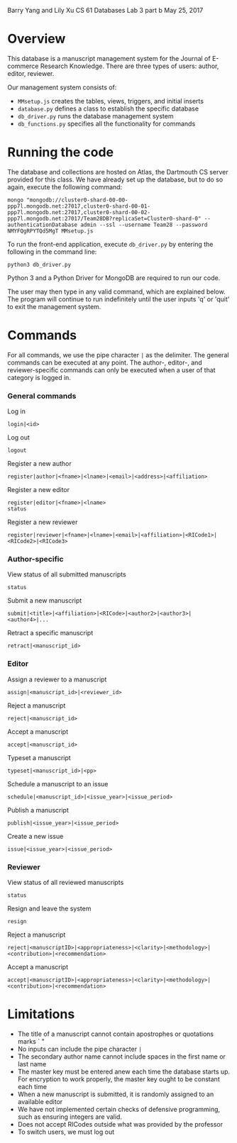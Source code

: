 Barry Yang and Lily Xu
CS 61 Databases
Lab 3 part b
May 25, 2017


# Overview

This database is a manuscript management system for the Journal of E-commerce Research Knowledge. There are three types of users: author, editor, reviewer.

Our management system consists of:
- `MMsetup.js` creates the tables, views, triggers, and initial inserts
- `database.py` defines a class to establish the specific database
- `db_driver.py` runs the database management system
- `db_functions.py` specifies all the functionality for commands


# Running the code

The database and collections are hosted on Atlas, the Dartmouth CS server provided for this class. We have already set up the database, but to do so again, execute the following command:
```
mongo "mongodb://cluster0-shard-00-00-ppp7l.mongodb.net:27017,cluster0-shard-00-01-ppp7l.mongodb.net:27017,cluster0-shard-00-02-ppp7l.mongodb.net:27017/Team28DB?replicaSet=Cluster0-shard-0" --authenticationDatabase admin --ssl --username Team28 --password NMYFQgRPYTQd5MgT MMsetup.js
```

To run the front-end application, execute `db_driver.py` by entering the following in the command line:
```
python3 db_driver.py
```
Python 3 and a Python Driver for MongoDB are required to run our code.

The user may then type in any valid command, which are explained below. The program will continue to run indefinitely until the user inputs 'q' or 'quit' to exit the management system.


# Commands
For all commands, we use the pipe character `|` as the delimiter. The general commands can be executed at any point. The author-, editor-, and reviewer-specific commands can only be executed when a user of that category is logged in.


### General commands
Log in
```
login|<id>
```
Log out
```
logout
```
Register a new author
```
register|author|<fname>|<lname>|<email>|<address>|<affiliation>
```
Register a new editor
```
register|editor|<fname>|<lname>
status
```
Register a new reviewer
```
register|reviewer|<fname>|<lname>|<email>|<affiliation>|<RICode1>|<RICode2>|<RICode3>
```


### Author-specific
View status of all submitted manuscripts
```
status
```
Submit a new manuscript
```
submit|<title>|<affiliation>|<RICode>|<author2>|<author3>|<author4>|...
```
Retract a specific manuscript
```
retract|<manuscript_id>
```


### Editor
Assign a reviewer to a manuscript
```
assign|<manuscript_id>|<reviewer_id>
```
Reject a manuscript
```
reject|<manuscript_id>
```
Accept a manuscript
```
accept|<manuscript_id>
```
Typeset a manuscript
```
typeset|<manuscript_id>|<pp>
```
Schedule a manuscript to an issue
```
schedule|<manuscript_id>|<issue_year>|<issue_period>
```
Publish a manuscript
```
publish|<issue_year>|<issue_period>
```
Create a new issue
```
issue|<issue_year>|<issue_period>
```


### Reviewer
View status of all reviewed manuscripts
```
status
```
Resign and leave the system
```
resign
```
Reject a manuscript
```
reject|<manuscriptID>|<appropriateness>|<clarity>|<methodology>|<contribution>|<recommendation>
```
Accept a manuscript
```
accept|<manuscriptID>|<appropriateness>|<clarity>|<methodology>|<contribution>|<recommendation>
```


# Limitations
- The title of a manuscript cannot contain apostrophes or quotations marks ` "
- No inputs can include the pipe character `|`
- The secondary author name cannot include spaces in the first name or last name
- The master key must be entered anew each time the database starts up. For encryption to work properly, the master key ought to be constant each time
- When a new manuscript is submitted, it is randomly assigned to an available editor
- We have not implemented certain checks of defensive programming, such as ensuring integers are valid.
- Does not accept RICodes outside what was provided by the professor
- To switch users, we must log out
